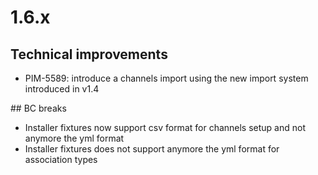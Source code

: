 # 1.6.x

## Technical improvements

- PIM-5589: introduce a channels import using the new import system introduced in v1.4 

## BC breaks

- Installer fixtures now support csv format for channels setup and not anymore the yml format
- Installer fixtures does not support anymore the yml format for association types
